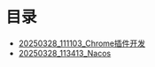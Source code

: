 # 目录
- [20250328_111103_Chrome插件开发](chrome开发/Chrome插件开发.md)
- [20250328_113413_Nacos](20250328-112612-中文测试/index.md)